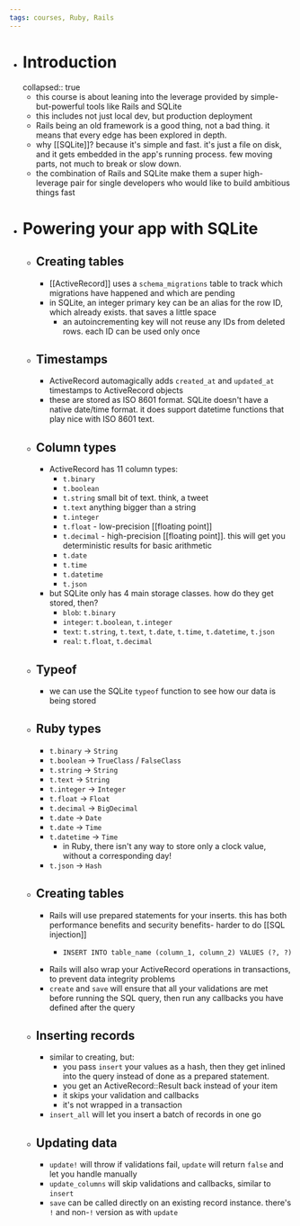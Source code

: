 ```yaml
---
tags: courses, Ruby, Rails
---
```


- # Introduction
  collapsed:: true
	- this course is about leaning into the leverage provided by simple-but-powerful tools like Rails and SQLite
	- this includes not just local dev, but production deployment
	- Rails being an old framework is a good thing, not a bad thing. it means that every edge has been explored in depth.
	- why [[SQLite]]? because it's simple and fast. it's just a file on disk, and it gets embedded in the app's running process. few moving parts, not much to break or slow down.
	- the combination of Rails and SQLite make them a super high-leverage pair for single developers who would like to build ambitious things fast
- # Powering your app with SQLite
	- ## Creating tables
		- [[ActiveRecord]] uses a `schema_migrations` table to track which migrations have happened and which are pending
		- in SQLite, an integer primary key can be an alias for the row ID, which already exists. that saves a little space
			- an autoincrementing key will not reuse any IDs from deleted rows. each ID can be used only once
	- ## Timestamps
		- ActiveRecord automagically adds `created_at` and `updated_at` timestamps to ActiveRecord objects
		- these are stored as ISO 8601 format. SQLite doesn't have a native date/time format. it does support datetime functions that play nice with ISO 8601 text.
	- ## Column types
		- ActiveRecord has 11 column types:
			- `t.binary`
			- `t.boolean`
			- `t.string` small bit of text. think, a tweet
			- `t.text` anything bigger than a string
			- `t.integer`
			- `t.float` - low-precision [[floating point]]
			- `t.decimal` - high-precision [[floating point]]. this will get you deterministic results for basic arithmetic
			- `t.date`
			- `t.time`
			- `t.datetime`
			- `t.json`
		- but SQLite only has 4 main storage classes. how do they get stored, then?
			- `blob`: `t.binary`
			- `integer`: `t.boolean`, `t.integer`
			- `text`: `t.string`, `t.text`, `t.date`, `t.time`, `t.datetime`, `t.json`
			- `real`: `t.float`, `t.decimal`
	- ## Typeof
		- we can use the SQLite `typeof` function to see how our data is being stored
	- ## Ruby types
		- `t.binary` -> `String`
		- `t.boolean` -> `TrueClass` / `FalseClass`
		- `t.string` -> `String`
		- `t.text` -> `String`
		- `t.integer` -> `Integer`
		- `t.float` -> `Float`
		- `t.decimal` -> `BigDecimal`
		- `t.date` -> `Date`
		- `t.date` -> `Time`
		- `t.datetime` -> `Time`
			- in Ruby, there isn't any way to store only a clock value, without a corresponding day!
		- `t.json` -> `Hash`
	- ## Creating tables
		- Rails will use prepared statements for your inserts. this has both performance benefits and security benefits- harder to do [[SQL injection]]
			- ```
			  INSERT INTO table_name (column_1, column_2) VALUES (?, ?)
			  ```
		- Rails will also wrap your ActiveRecord operations in transactions, to prevent data integrity problems
		- `create` and `save` will ensure that all your validations are met before running the SQL query, then run any callbacks you have defined after the query
	- ## Inserting records
		- similar to creating, but:
			- you pass `insert` your values as a hash, then they get inlined into the query instead of done as a prepared statement.
			- you get an ActiveRecord::Result back instead of your item
			- it skips your validation and callbacks
			- it's not wrapped in a transaction
		- `insert_all` will let you insert a batch of records in one go
	- ## Updating data
		- `update!` will throw if validations fail, `update` will return `false` and let you handle manually
		- `update_columns` will skip validations and callbacks, similar to `insert`
		- `save` can be called directly on an existing record instance. there's ` !` and non-`!` version as with `update`